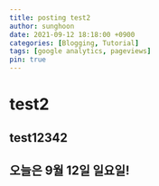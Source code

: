 ```yaml
---
title: posting test2
author: sunghoon
date: 2021-09-12 18:18:00 +0900
categories: [Blogging, Tutorial]
tags: [google analytics, pageviews]
pin: true
---
```


# test2

## test12342
## 오늘은 9월 12일 일요일!